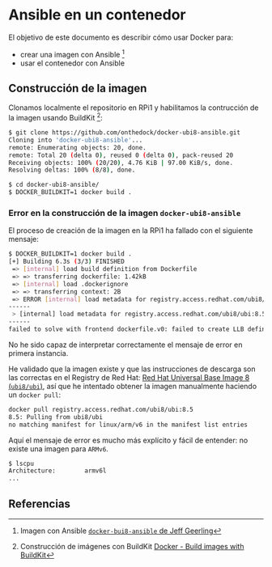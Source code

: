 # Ansible en un contenedor

El objetivo de este documento es describir cómo usar Docker para:

- crear una imagen con Ansible [^ubi8ansible]
- usar el contenedor con Ansible

## Construcción de la imagen

Clonamos localmente el repositorio en RPi1 y habilitamos la contrucción de la imagen usando BuildKit [^buildkit]:

```bash
$ git clone https://github.com/onthedock/docker-ubi8-ansible.git
Cloning into 'docker-ubi8-ansible'...
remote: Enumerating objects: 20, done.
remote: Total 20 (delta 0), reused 0 (delta 0), pack-reused 20
Receiving objects: 100% (20/20), 4.76 KiB | 97.00 KiB/s, done.
Resolving deltas: 100% (8/8), done.

$ cd docker-ubi8-ansible/
$ DOCKER_BUILDKIT=1 docker build .
```

### Error en la construcción de la imagen `docker-ubi8-ansible`

El proceso de creación de la imagen en la RPi1 ha fallado con el siguiente mensaje:

```bash
$ DOCKER_BUILDKIT=1 docker build .
[+] Building 6.3s (3/3) FINISHED                                                                                                            
 => [internal] load build definition from Dockerfile                                0.8s
 => => transferring dockerfile: 1.42kB                                              0.2s
 => [internal] load .dockerignore                                                   0.3s
 => => transferring context: 2B                                                     0.1s
 => ERROR [internal] load metadata for registry.access.redhat.com/ubi8/ubi:8.5      2.9s
------
 > [internal] load metadata for registry.access.redhat.com/ubi8/ubi:8.5:
------
failed to solve with frontend dockerfile.v0: failed to create LLB definition: no match for platform in manifest sha256:228824aa581f3b31bf79411f8448b798291c667a37155bdea61cfa128b2833f2: not found
```

No he sido capaz de interpretar correctamente el mensaje de error en primera instancia.

He validado que la imagen existe y que las instrucciones de descarga son las correctas en el Registry de Red Hat: [Red Hat Universal Base Image 8 (`ubi8/ubi`)](https://catalog.redhat.com/software/containers/ubi8/ubi/5c359854d70cc534b3a3784e?architecture=arm64&container-tabs=gti), así que he intentado obtener la imagen manualmente haciendo un `docker pull`:

```bash
docker pull registry.access.redhat.com/ubi8/ubi:8.5
8.5: Pulling from ubi8/ubi
no matching manifest for linux/arm/v6 in the manifest list entries
```

Aquí el mensaje de error es mucho más explícito y fácil de entender: no existe una imagen para `ARMv6`.

```bash
$ lscpu
Architecture:        armv6l
...
```

## Referencias

[^ubi8ansible]: Imagen con Ansible [`docker-bui8-ansible` de Jeff Geerling](https://github.com/geerlingguy/docker-ubi8-ansible)

[^buildkit]: Construcción de imágenes con BuildKit [Docker - Build images with BuildKit](https://docs.docker.com/develop/develop-images/build_enhancements/#to-enable-buildkit-builds)